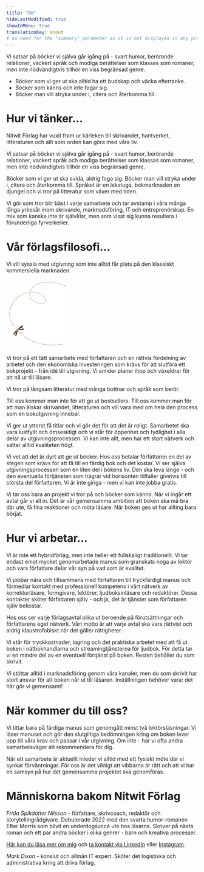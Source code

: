 ```yaml
---
title: "Om"
hideLastModified: true
showInMenu: true
translationKey: about
# no need for the "summary" parameter as it is not displayed in any previews
---
```





Vi satsar på böcker vi själva går igång på - svart humor, berörande relationer, vackert språk och modiga berättelser som klassas som romaner, men inte nödvändigtvis tillhör en viss begränsad genre.

- Böcker som vi ger ut ska alltid ha ett budskap och väcka eftertanke.
- Böcker som känns och inte fogar sig.
- Böcker man vill stryka under i, citera och återkomma till.



# Hur vi tänker… 

Nitwit Förlag har vuxit fram ur kärleken till skrivandet, hantverket, litteraturen och
allt som orden kan göra med våra liv.

Vi satsar på böcker vi själva går igång på - svart humor, berörande relationer, vackert
språk och modiga berättelser som klassas som romaner, men inte nödvändigtvis tillhör en
viss begränsad genre.

Böcker som vi ger ut ska svida, aldrig foga sig. Böcker man vill stryka under i, citera
och återkomma till. Språket är en lekstuga, bokmarknaden en djungel och vi tror på
litteratur som växer med tiden.

Vi gör som tror blir bäst i varje samarbete och tar avstamp i våra många långa yrkesår
inom skrivande, marknadsföring, IT och entreprenörskap. En mix som kanske inte är
självklar, men som visat sig kunna resultera i förunderliga fyrverkerier. 

# Vår förlagsfilosofi… 

Vi vill syssla med utgivning som inte alltid får plats på den klassiskt kommersiella
marknaden.

<img src="background_texture_white3.png" class="is-pulled-right ml-4" style="width:150px; margin: 0.5rem" />

Vi tror på ett tätt samarbete med författaren och en rättvis fördelning av arbetet och den
ekonomiska investeringen som krävs för att slutföra ett bokprojekt - från idé till
utgivning. Vi smider planer ihop och växeldrar för att nå ut till läsare.

Vi tror på långsam litteratur med många bottnar och språk som berör.

Till oss kommer man inte för att ge ut bestsellers. Till oss kommer man för att man älskar
skrivandet, litteraturen och vill vara med om hela den process som en bokutgivning
innebär.

Vi ger ut ytterst få titlar och vi gör det för att det är roligt. Samarbetet ska vara
lustfyllt och ömsesidigt och vi står för öppenhet och tydlighet i alla delar av
utgivningsprocessen. Vi kan inte allt, men har ett stort nätverk och sätter alltid
kvaliteten högt.

Vi vet att det är dyrt att ge ut böcker. Hos oss betalar författaren en del av stegen som
krävs för att få till en färdig bok och det kostar. Vi ser själva utgivningsprocessen som
en liten del i bokens liv. Den ska leva länge - och den eventuella förtjänsten som hägrar
vid horisonten tillfaller givetvis till största del författaren. Vi är inte giriga - men
vi kan inte jobba gratis. 

Vi tar oss bara an projekt vi tror på och böcker som känns. När vi ingår ett avtal går vi
all in. Det är vår gemensamma ambition att boken ska må bra där ute, få fina reaktioner
och möta läsare. När boken ges ut har allting bara börjat. 

# Hur vi arbetar...

Vi är inte ett hybridförlag, men inte heller ett fullskaligt traditionellt. Vi tar endast
emot mycket genomarbetade manus som granskats noga av lektör och vars författare delar vår
syn på vad som är kvalitet.

Vi jobbar nära och tillsammans med författaren till tryckfärdigt manus och förmedlar
kontakt med professionell kompetens i vårt nätverk av korrekturläsare, formgivare,
lektörer, ljudboksinläsare och redaktörer. Dessa kontakter sköter författaren själv - och
ja, det är tjänster som författaren själv bekostar. 

Hos oss ser varje förlagsavtal olika ut beroende på förutsättningar och författarens eget
nätverk. Vårt motto är att varje avtal ska vara rättvist och aldrig klaustrofobiskt när
det gäller rättigheter.

Vi står för tryckkostnader, lagring och det praktiska arbetet med att få ut boken i
nätbokhandlarna och streamingtjänsterna för ljudbok. För detta tar vi en mindre del av en
eventuell förtjänst på boken. Resten behåller du som skrivit.

Vi stöttar alltid i marknadsföring genom våra kanaler, men du som skrivit har stort ansvar
för att boken når ut till läsaren. Inställningen behöver vara: det här gör vi gemensamt! 

# När kommer du till oss?

Vi tittar bara på färdiga manus som genomgått minst två lektörsläsningar. Vi läser manuset
och gör den slutgiltiga bedömningen kring om boken lever upp till våra krav och passar i
vår utgivning. Om inte - har vi ofta andra samarbetsvägar att rekommendera för dig. 

När ett samarbete är aktuellt inleder vi alltid med ett fysiskt möte där vi synkar
förväntningar. För oss är det viktigt att vibbarna är rätt och att vi har en samsyn på hur
det gemensamma projektet ska genomföras. 

# Människorna bakom Nitwit Förlag

*Frida Spikdotter Nilsson* - författare, skrivcoach, redaktör och storytellingrådgivare.
Debuterade 2022 med den svarta humor-romanen Efter Morris som blivit en underdogsuccé ute
hos läsarna. Skriver på nästa roman och ett par andra böcker i olika genrer - barn och
kreativa processer. 

[Här kan du läsa mer om mig](https://spikdotter.se/om/) och [ta kontakt via LinkedIn](https://www.linkedin.com/in/fridanilsson/) 
 eller [Instagram](https://www.instagram.com/spikdotter/). 

*Mark Dixon* - konslut och allmän IT expert. Sköter det logistiska och administrativa kring
att driva förlag. 



